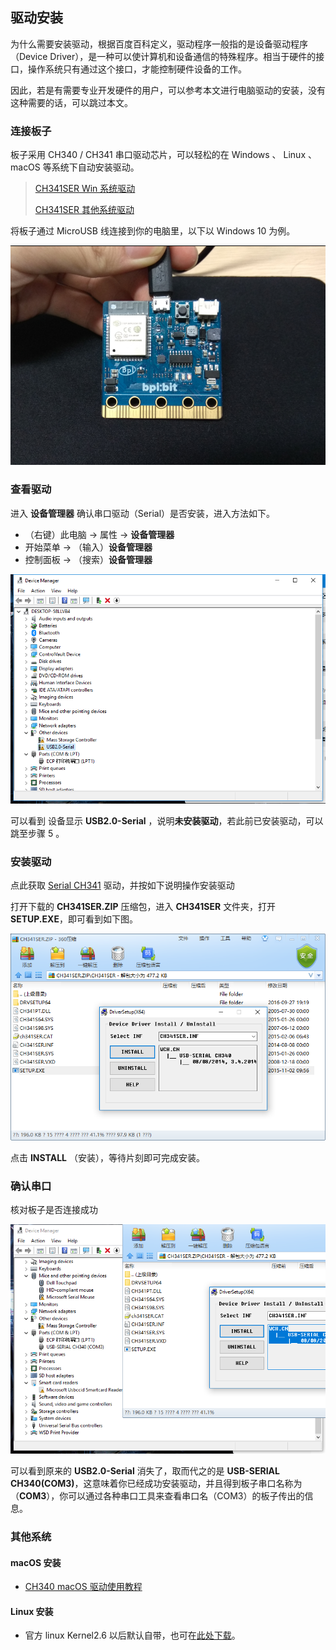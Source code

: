 ## 驱动安装

为什么需要安装驱动，根据百度百科定义，驱动程序一般指的是设备驱动程序（Device Driver），是一种可以使计算机和设备通信的特殊程序。相当于硬件的接口，操作系统只有通过这个接口，才能控制硬件设备的工作。

因此，若是有需要专业开发硬件的用户，可以参考本文进行电脑驱动的安装，没有这种需要的话，可以跳过本文。

### 连接板子

板子采用 CH340 / CH341 串口驱动芯片，可以轻松的在 Windows 、 Linux 、macOS 等系统下自动安装驱动。

> [CH341SER Win 系统驱动](http://www.wch.cn/downloads/file/5.html)
>
> [CH341SER 其他系统驱动](https://blog.csdn.net/jazzsoldier/article/details/70169732)
>

将板子通过 MicroUSB 线连接到你的电脑里，以下以 Windows 10 为例。

![](driver/connect.png)

### 查看驱动

进入 **设备管理器** 确认串口驱动（Serial）是否安装，进入方法如下。

- （右键）此电脑 -> 属性 -> **设备管理器**
- 开始菜单 -> （输入）**设备管理器**
- 控制面板 -> （搜索）**设备管理器**

![](driver/error.png)

可以看到 设备显示 **USB2.0-Serial** ，说明**未安装驱动**，若此前已安装驱动，可以跳至步骤 5 。

### 安装驱动

点此获取 [Serial CH341](http://www.wch.cn/downloads/file/5.html) 驱动，并按如下说明操作安装驱动

打开下载的 **CH341SER.ZIP** 压缩包，进入 **CH341SER** 文件夹，打开 **SETUP.EXE**，即可看到如下图。

![](driver/install.png)

点击 **INSTALL** （安装），等待片刻即可完成安装。

### 确认串口

核对板子是否连接成功

![](driver/success.png)

可以看到原来的 **USB2.0-Serial** 消失了，取而代之的是 **USB-SERIAL CH340(COM3)**，这意味着你已经成功安装驱动，并且得到板子串口名称为（**COM3**），你可以通过各种串口工具来查看串口名（COM3）的板子传出的信息。

### 其他系统

#### macOS 安装

- [CH340 macOS 驱动使用教程](https://blog.csdn.net/jazzsoldier/article/details/70171771)

#### Linux 安装

- 官方 linux Kernel2.6 以后默认自带，也可在[此处下载](http://www.wch.cn/download/CH341SER_LINUX_ZIP.html)。
